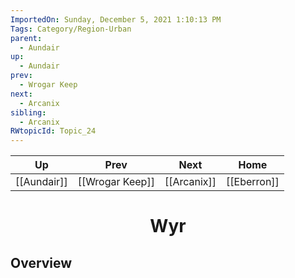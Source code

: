 ```yaml
---
ImportedOn: Sunday, December 5, 2021 1:10:13 PM
Tags: Category/Region-Urban
parent:
  - Aundair
up:
  - Aundair
prev:
  - Wrogar Keep
next:
  - Arcanix
sibling:
  - Arcanix
RWtopicId: Topic_24
---
```


| Up | Prev | Next | Home |
|----|------|------|------|
| [[Aundair]] | [[Wrogar Keep]] | [[Arcanix]] | [[Eberron]] |

# <center>Wyr</center>

## Overview
